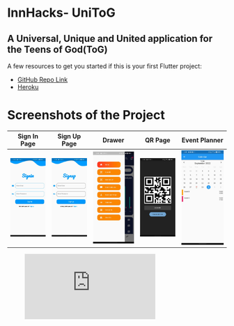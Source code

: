 # InnHacks- UniToG


## A Universal, Unique and United application for the Teens of God(ToG)


A few resources to get you started if this is your first Flutter project:

- [GitHub Repo Link](https://github.com/karan-17/InnHacker)
- [Heroku](https://tog-admin.herokuapp.com/)

# Screenshots of the Project

Sign In Page            |  Sign Up Page                   | Drawer               | QR Page               | Event Planner
:-------------------------:|:-------------------------:|:-------------------------:|:-------------------------:|:-------------------------:|
![signin](https://github.com/karan-17/InnHackers/blob/9c6e7e0391695702d2cfbdec76e3508127c3431a/assets/signin.jpeg) | ![signup](https://github.com/karan-17/InnHackers/blob/9c6e7e0391695702d2cfbdec76e3508127c3431a/assets/signup.jpeg) | ![drawer](https://github.com/karan-17/InnHackers/blob/9c6e7e0391695702d2cfbdec76e3508127c3431a/assets/drawer.jpeg) | ![qrgenerator](https://github.com/karan-17/InnHackers/blob/9c6e7e0391695702d2cfbdec76e3508127c3431a/assets/qrgenerate.jpeg) | ![event](https://github.com/karan-17/InnHackers/blob/50ccecefc6bd78a417c629c8bb2b13fecabda5cf/assets/event.jpeg)

<figure class="video_container"><iframe src="https://drive.google.com/file/d/1UdtlUEjKbhLGS4Qjv5VTb2tcR19zX9Gd/view?usp=sharing" frameborder="0" allowfullscreen="true"> </iframe></figure>
